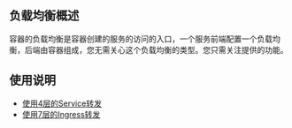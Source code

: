 ## 负载均衡概述
容器的负载均衡是容器创建的服务的访问的入口，一个服务前端配置一个负载均衡，后端由容器组成，您无需关心这个负载均衡的类型。您只需关注提供的功能。

## 使用说明
- [使用4层的Service转发](https://cloud.tencent.com/document/product/457/9098)
- [使用7层的Ingress转发](https://cloud.tencent.com/document/product/457/9111)
